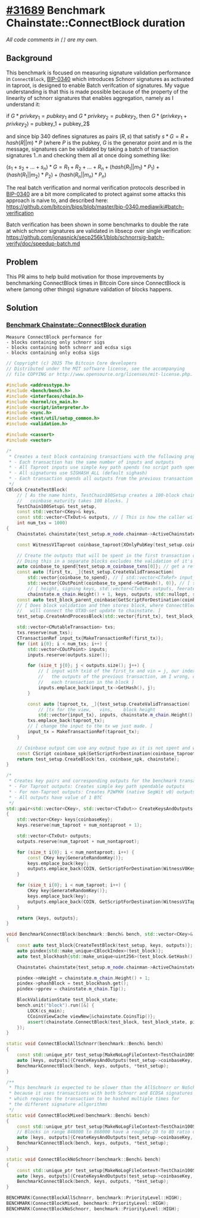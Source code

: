 # [#31689](https://github.com/bitcoin/bitcoin/pull/31689) Benchmark Chainstate::ConnectBlock duration
_All code comments in `[]` are my own._

## Background

This benchmark is focused on measuring signature validation performance in `ConnectBlock`, [BIP-0340](https://github.com/bitcoin/bips/blob/master/bip-0340.mediawiki) which introduces Schnorr signatures as activated in taproot, is designed to enable Batch verifcation of signatures. My vague understanding is that this is made possible because of the property of the linearity of schnorr signatures that enables aggregation, namely as I understand it:

if $G * privkey_1 = pubkey_1$ and $G * privkey_2 = pubkey_2$, then $G * (privkey_1 + privkey_2)$ = pubkey_1 + pubkey_2$

and since bip 340 defines signatures as pairs $(R, s)$ that satisfy $s * G = R + hash(R || m) * P$ (where $P$ is the pubkey, $G$ is the generator point and $m$ is the message, signatures can be validated by taking a batch of transaction signatures 1..n and checking them all at once doing something like:

$(s_1 + s_2 + ... + s_n) * G = R_1 + R_2 + ... + R_n + (hash(R_1 || m_1) * P_1) + (hash(R_1 || m_2) * P_2) + (hash(R_n || m_n) * P_n)$

The real batch verification and normal verification protocols described in [BIP-0340](https://github.com/bitcoin/bips/blob/master/bip-0340.mediawiki) are a bit more complicated to protect against some attacks this approach is naive to, and described here:  https://github.com/bitcoin/bips/blob/master/bip-0340.mediawiki#batch-verification

Batch verification has been shown in some benchmarks to double the rate at which
schnorr signatures are validated in libsecp over single verification: https://github.com/jonasnick/secp256k1/blob/schnorrsig-batch-verify/doc/speedup-batch.md

## Problem

This PR aims to help build motivation for those improvements by benchmarking
ConnectBlock times in Bitcoin Core since ConnectBlock is where (among other
things) signature validation of blocks happens.

## Solution

### [Benchmark Chainstate::ConnectBlock duration](https://github.com/bitcoin/bitcoin/pull/31689/commits/1c6b886465df0f00549e7d10c3bfefd27be7f1c2)

	Measure ConnectBlock performance for
	- blocks containing only schnorr sigs
	- blocks containing both schnorr and ecdsa sigs
	- blocks containing only ecdsa sigs


```cpp
// Copyright (c) 2025 The Bitcoin Core developers
// Distributed under the MIT software license, see the accompanying
// file COPYING or http://www.opensource.org/licenses/mit-license.php.

#include <addresstype.h>
#include <bench/bench.h>
#include <interfaces/chain.h>
#include <kernel/cs_main.h>
#include <script/interpreter.h>
#include <sync.h>
#include <test/util/setup_common.h>
#include <validation.h>

#include <cassert>
#include <vector>

/*
 * Creates a test block containing transactions with the following properties:
 * - Each transaction has the same number of inputs and outputs
 * - All Taproot inputs use simple key path spends (no script path spends)
 * - All signatures use SIGHASH_ALL (default sighash)
 * - Each transaction spends all outputs from the previous transaction
 */
CBlock CreateTestBlock(
    // [ As the name hints, TestChain100Setup creates a 100-block chain since
    //   coinbase_maturity takes 100 blocks. ]
    TestChain100Setup& test_setup,
    const std::vector<CKey>& keys,
    const std::vector<CTxOut>& outputs, // [ This is how the caller will dictate the signature types. ]
    int num_txs = 1000)
{
    Chainstate& chainstate{test_setup.m_node.chainman->ActiveChainstate()};

    const WitnessV1Taproot coinbase_taproot{XOnlyPubKey(test_setup.coinbaseKey.GetPubKey())};

    // Create the outputs that will be spent in the first transaction of the test block
    // Doing this in a separate blocks excludes the validation of it's inputs from the benchmark
    auto coinbase_to_spend{test_setup.m_coinbase_txns[0]}; // get a ref to the first (child of genesis) block's coinbase (mature.)
    const auto [first_tx, _]{test_setup.CreateValidTransaction(
        std::vector{coinbase_to_spend}, // [ std::vector<CTxRef> input_transactions, this is used to populate the coins view with the transaction being spent as a utxo.  ] 
        std::vector{COutPoint(coinbase_to_spend->GetHash(), 0)}, // [ std::vector<COutPoint>& inputs, this is used in the construction of the transaction. ]
        // [ height, signing keys, std::vector<CTxOut> outputs, feerate, fee_output ]
        chainstate.m_chain.Height() + 1, keys, outputs, std::nullopt, std::nullopt)};
    const auto test_block_parent_coinbase{GetScriptForDestination(coinbase_taproot)};
    // [ Does block validation and then stores block, where ConnectBlock later
    //   will connect the UTXO-set update to chainstate. ] 
    test_setup.CreateAndProcessBlock(std::vector{first_tx}, test_block_parent_coinbase, &chainstate);

    std::vector<CMutableTransaction> txs;
    txs.reserve(num_txs);
    CTransactionRef input_tx{MakeTransactionRef(first_tx)};
    for (int i{0}; i < num_txs; i++) {
        std::vector<COutPoint> inputs;
        inputs.reserve(outputs.size());

        for (size_t j{0}; j < outputs.size(); j++) {
            // [ input with txid of the first_tx and vin = j, our index through
            //   the outputs of the previous transaction, am I wrong, or does
            //   each transaction in the block ]
            inputs.emplace_back(input_tx->GetHash(), j);
        }

        const auto [taproot_tx, _]{test_setup.CreateValidTransaction(
            // [tx for the view,   vins,    block height                           ,vouts, 
            std::vector{input_tx}, inputs, chainstate.m_chain.Height() + 1, keys, outputs, std::nullopt, std::nullopt)};
        txs.emplace_back(taproot_tx);
        // [ change the input to the tx we just made. ]
        input_tx = MakeTransactionRef(taproot_tx);
    }

    // Coinbase output can use any output type as it is not spent and will not change the benchmark
    const CScript coinbase_spk{GetScriptForDestination(coinbase_taproot)};
    return test_setup.CreateBlock(txs, coinbase_spk, chainstate);
}

/*
 * Creates key pairs and corresponding outputs for the benchmark transactions.
 * - For Taproot outputs: Creates simple key path spendable outputs
 * - For non-Taproot outputs: Creates P2WPKH (native SegWit v0) outputs
 * - All outputs have value of 1 BTC
 */
std::pair<std::vector<CKey>, std::vector<CTxOut>> CreateKeysAndOutputs(const CKey& coinbaseKey, size_t num_taproot, size_t num_nontaproot)
{
    std::vector<CKey> keys{coinbaseKey};
    keys.reserve(num_taproot + num_nontaproot + 1);

    std::vector<CTxOut> outputs;
    outputs.reserve(num_taproot + num_nontaproot);

    for (size_t i{0}; i < num_nontaproot; i++) {
        const CKey key{GenerateRandomKey()};
        keys.emplace_back(key);
        outputs.emplace_back(COIN, GetScriptForDestination(WitnessV0KeyHash{key.GetPubKey()}));
    }

    for (size_t i{0}; i < num_taproot; i++) {
        CKey key{GenerateRandomKey()};
        keys.emplace_back(key);
        outputs.emplace_back(COIN, GetScriptForDestination(WitnessV1Taproot{XOnlyPubKey(key.GetPubKey())}));
    }

    return {keys, outputs};
}

void BenchmarkConnectBlock(benchmark::Bench& bench, std::vector<CKey>& keys, std::vector<CTxOut>& outputs, TestChain100Setup& test_setup)
{
    const auto test_block{CreateTestBlock(test_setup, keys, outputs)};
    auto pindex{std::make_unique<CBlockIndex>(test_block)};
    auto test_blockhash{std::make_unique<uint256>(test_block.GetHash())};

    Chainstate& chainstate{test_setup.m_node.chainman->ActiveChainstate()};

    pindex->nHeight = chainstate.m_chain.Height() + 1;
    pindex->phashBlock = test_blockhash.get();
    pindex->pprev = chainstate.m_chain.Tip();

    BlockValidationState test_block_state;
    bench.unit("block").run([&] {
        LOCK(cs_main);
        CCoinsViewCache viewNew{&chainstate.CoinsTip()};
        assert(chainstate.ConnectBlock(test_block, test_block_state, pindex.get(), viewNew));
    });
}

static void ConnectBlockAllSchnorr(benchmark::Bench& bench)
{
    const std::unique_ptr test_setup{MakeNoLogFileContext<TestChain100Setup>()};
    auto [keys, outputs]{CreateKeysAndOutputs(test_setup->coinbaseKey, /*num_taproot=*/4, /*num_nontaproot=*/0)};
    BenchmarkConnectBlock(bench, keys, outputs, *test_setup);
}

/**
 * This benchmark is expected to be slower than the AllSchnorr or NoSchnorr benchmark
 * because it uses transactions with both Schnorr and ECDSA signatures
 * which requires the transaction to be hashed multiple times for
 * the different signature allgorithms
 */
static void ConnectBlockMixed(benchmark::Bench& bench)
{
    const std::unique_ptr test_setup{MakeNoLogFileContext<TestChain100Setup>()};
    // Blocks in range 848000 to 868000 have a roughly 20 to 80 ratio of schnorr to ecdsa inputs
    auto [keys, outputs]{CreateKeysAndOutputs(test_setup->coinbaseKey, /*num_taproot=*/1, /*num_nontaproot=*/4)};
    BenchmarkConnectBlock(bench, keys, outputs, *test_setup);
}

static void ConnectBlockNoSchnorr(benchmark::Bench& bench)
{
    const std::unique_ptr test_setup{MakeNoLogFileContext<TestChain100Setup>()};
    auto [keys, outputs]{CreateKeysAndOutputs(test_setup->coinbaseKey, /*num_taproot=*/0, /*num_nontaproot=*/4)};
    BenchmarkConnectBlock(bench, keys, outputs, *test_setup);
}

BENCHMARK(ConnectBlockAllSchnorr, benchmark::PriorityLevel::HIGH);
BENCHMARK(ConnectBlockMixed, benchmark::PriorityLevel::HIGH);
BENCHMARK(ConnectBlockNoSchnorr, benchmark::PriorityLevel::HIGH);
```
